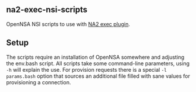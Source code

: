 ## na2-exec-nsi-scripts

OpenNSA NSI scripts to use with [NA2 exec plugin](https://github.com/RENCI-NRIG/na2-exec-plugin).

## Setup

The scripts require an installation of OpenNSA somewhere and adjusting the env.bash script. All scripts take some command-line parameters, using `-h` will explain the use. For provision requests there is a special `-l params.bash` option that sources an additional file filled with sane values for provisioning a connection. 
